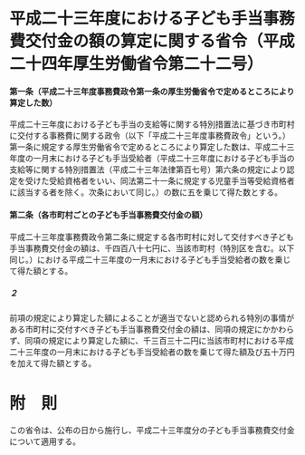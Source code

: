 # 平成二十三年度における子ども手当事務費交付金の額の算定に関する省令（平成二十四年厚生労働省令第二十二号）
#### 第一条（平成二十三年度事務費政令第一条の厚生労働省令で定めるところにより算定した数）
平成二十三年度における子ども手当の支給等に関する特別措置法に基づき市町村に交付する事務費に関する政令（以下「平成二十三年度事務費政令」という。）第一条に規定する厚生労働省令で定めるところにより算定した数は、平成二十三年度の一月末における子ども手当受給者（平成二十三年度における子ども手当の支給等に関する特別措置法（平成二十三年法律第百七号）第六条の規定により認定を受けた受給資格者をいい、同法第二十一条に規定する児童手当等受給資格者に該当する者を除く。次条において同じ。）の数に五を乗じて得た数とする。
#### 第二条（各市町村ごとの子ども手当事務費交付金の額）
平成二十三年度事務費政令第二条に規定する各市町村に対して交付すべき子ども手当事務費交付金の額は、千四百八十七円に、当該市町村（特別区を含む。以下同じ。）における平成二十三年度の一月末における子ども手当受給者の数を乗じて得た額とする。
##### ２
前項の規定により算定した額によることが適当でないと認められる特別の事情がある市町村に交付すべき子ども手当事務費交付金の額は、同項の規定にかかわらず、同項の規定により算定した額に、千三百三十二円に当該市町村における平成二十三年度の一月末における子ども手当受給者の数を乗じて得た額及び五十万円を加えて得た額とする。
# 附　則
この省令は、公布の日から施行し、平成二十三年度分の子ども手当事務費交付金について適用する。
